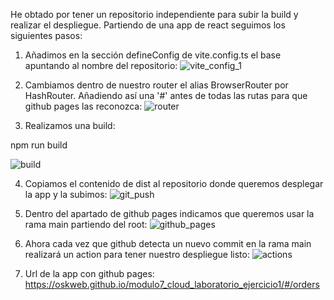 He obtado por tener un repositorio independiente para subir la build y realizar el despliegue.
Partiendo de una app de react seguimos los siguientes pasos: 

1. Añadimos en la sección defineConfig de vite.config.ts el base apuntando al nombre del repositorio:
![vite_config_1](https://github.com/user-attachments/assets/80dba3e1-3923-4c56-af34-b87098b61b8b)

2. Cambiamos dentro de nuestro router el alias BrowserRouter por HashRouter. Añadiendo así una '#' antes de todas las rutas para que github pages las reconozca:
![router](https://github.com/user-attachments/assets/746e2815-ba28-4675-84fe-ff6397d71d70)

3. Realizamos una build:
   
npm run build

![build](https://github.com/user-attachments/assets/7b2c09de-f896-47b2-9e73-a3184eb61813)

4. Copiamos el contenido de dist al repositorio donde queremos desplegar la app y la subimos:
![git_push](https://github.com/user-attachments/assets/6c96c178-4c10-4085-952d-1d7b20fbc3d6)

5. Dentro del apartado de github pages indicamos que queremos usar la rama main partiendo del root:
![github_pages](https://github.com/user-attachments/assets/ad409451-b0ec-450e-9396-234f21d0b17c)

6. Ahora cada vez que github detecta un nuevo commit en la rama main realizará un action para tener nuestro despliegue listo:
![actions](https://github.com/user-attachments/assets/f7c174aa-fe60-428c-930d-f56663e6b034)

7. Url de la app con github pages:
https://oskweb.github.io/modulo7_cloud_laboratorio_ejercicio1/#/orders
